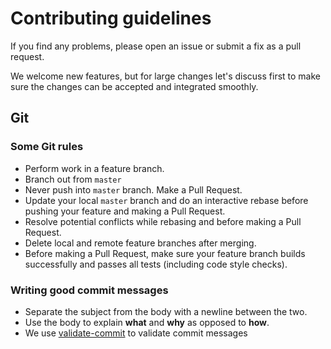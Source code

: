 # Contributing guidelines

If you find any problems, please open an issue or submit a fix as a pull request.

We welcome new features, but for large changes let's discuss first to make sure the changes can be accepted and integrated smoothly.

## Git

### Some Git rules

* Perform work in a feature branch.
* Branch out from `master`
* Never push into `master` branch. Make a Pull Request.
* Update your local `master` branch and do an interactive rebase before pushing your feature and making a Pull Request.
* Resolve potential conflicts while rebasing and before making a Pull Request.
* Delete local and remote feature branches after merging.
* Before making a Pull Request, make sure your feature branch builds successfully and passes all tests (including code style checks).

### Writing good commit messages

* Separate the subject from the body with a newline between the two.
* Use the body to explain **what** and **why** as opposed to **how**.
* We use [validate-commit](https://github.com/willsoto/validate-commit) to validate commit messages
